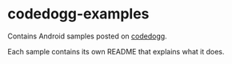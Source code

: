 # codedogg-examples
Contains Android samples posted on [codedogg](https://codedogg.wordpress.com).

Each sample contains its own README that explains what it does.
